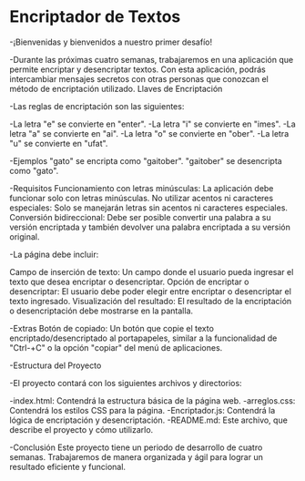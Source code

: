 <h1>Encriptador de Textos</h1>

-¡Bienvenidas y bienvenidos a nuestro primer desafío!

-Durante las próximas cuatro semanas, trabajaremos en una aplicación que permite encriptar y desencriptar textos. Con esta   aplicación, podrás intercambiar mensajes secretos con otras personas que conozcan el método de encriptación utilizado.
Llaves de Encriptación

-Las reglas de encriptación son las siguientes:

-La letra "e" se convierte en "enter".
-La letra "i" se convierte en "imes".
-La letra "a" se convierte en "ai".
-La letra "o" se convierte en "ober".
-La letra "u" se convierte en "ufat".

-Ejemplos
"gato" se encripta como "gaitober".
"gaitober" se desencripta como "gato".

-Requisitos
Funcionamiento con letras minúsculas: La aplicación debe funcionar solo con letras minúsculas.
No utilizar acentos ni caracteres especiales: Solo se manejarán letras sin acentos ni caracteres especiales.
Conversión bidireccional: Debe ser posible convertir una palabra a su versión encriptada y también devolver una palabra encriptada a su versión original.


-La página debe incluir:

Campo de inserción de texto: Un campo donde el usuario pueda ingresar el texto que desea encriptar o desencriptar.
Opción de encriptar o desencriptar: El usuario debe poder elegir entre encriptar o desencriptar el texto ingresado.
Visualización del resultado: El resultado de la encriptación o desencriptación debe mostrarse en la pantalla.

-Extras
Botón de copiado: Un botón que copie el texto encriptado/desencriptado al portapapeles, similar a la funcionalidad de 
"Ctrl-+C" o la opción "copiar" del menú de aplicaciones.

-Estructura del Proyecto

-El proyecto contará con los siguientes archivos y directorios:

-index.html: Contendrá la estructura básica de la página web.
-arreglos.css: Contendrá los estilos CSS para la página.
-Encriptador.js: Contendrá la lógica de encriptación y desencriptación.
-README.md: Este archivo, que describe el proyecto y cómo utilizarlo.

-Conclusión
Este proyecto tiene un periodo de desarrollo de cuatro semanas. Trabajaremos de manera organizada y ágil para lograr un resultado eficiente y funcional. 
